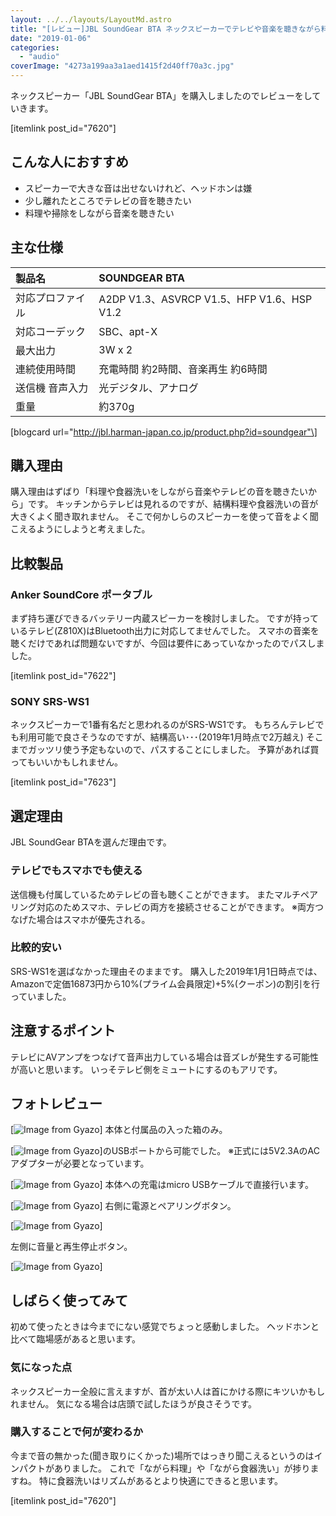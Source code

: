 ```yaml
---
layout: ../../layouts/LayoutMd.astro
title: "[レビュー]JBL SoundGear BTA ネックスピーカーでテレビや音楽を聴きながら料理や食器洗いをやると捗る！"
date: "2019-01-06"
categories: 
  - "audio"
coverImage: "4273a199aa3a1aed1415f2d40ff70a3c.jpg"
---
```


ネックスピーカー「JBL SoundGear BTA」を購入しましたのでレビューをしていきます。

\[itemlink post\_id="7620"\]

## こんな人におすすめ

- スピーカーで大きな音は出せないけれど、ヘッドホンは嫌
- 少し離れたところでテレビの音を聴きたい
- 料理や掃除をしながら音楽を聴きたい

## 主な仕様

| 製品名 | SOUNDGEAR BTA |
| :-- | :-- |
| 対応プロファイル | A2DP V1.3、ASVRCP V1.5、HFP V1.6、HSP V1.2 |
| 対応コーデック | SBC、apt-X |
| 最大出力 | 3W x 2 |
| 連続使用時間 | 充電時間 約2時間、音楽再生 約6時間 |
| 送信機 音声入力 | 光デジタル、アナログ |
| 重量 | 約370g |

\[blogcard url="http://jbl.harman-japan.co.jp/product.php?id=soundgear"\]

## 購入理由

購入理由はずばり「料理や食器洗いをしながら音楽やテレビの音を聴きたいから」です。 キッチンからテレビは見れるのですが、結構料理や食器洗いの音が大きくよく聞き取れません。 そこで何かしらのスピーカーを使って音をよく聞こえるようにしようと考えました。

## 比較製品

### Anker SoundCore ポータブル

まず持ち運びできるバッテリー内蔵スピーカーを検討しました。 ですが持っているテレビ(Z810X)はBluetooth出力に対応してませんでした。 スマホの音楽を聴くだけであれば問題ないですが、今回は要件にあっていなかったのでパスしました。

\[itemlink post\_id="7622"\]

### SONY SRS-WS1

ネックスピーカーで1番有名だと思われるのがSRS-WS1です。 もちろんテレビでも利用可能で良さそうなのですが、結構高い･･･(2019年1月時点で2万越え) そこまでガッツリ使う予定もないので、パスすることにしました。 予算があれば買ってもいいかもしれません。

\[itemlink post\_id="7623"\]

## 選定理由

JBL SoundGear BTAを選んだ理由です。

### テレビでもスマホでも使える

送信機も付属しているためテレビの音も聴くことができます。 またマルチペアリング対応のためスマホ、テレビの両方を接続させることができます。 ※両方つなげた場合はスマホが優先される。

### 比較的安い

SRS-WS1を選ばなかった理由そのままです。 購入した2019年1月1日時点では、Amazonで定価16873円から10%(プライム会員限定)+5%(クーポン)の割引を行っていました。

## 注意するポイント

テレビにAVアンプをつなげて音声出力している場合は音ズレが発生する可能性が高いと思います。 いっそテレビ側をミュートにするのもアリです。

## フォトレビュー

[![Image from Gyazo](/wp/images/aecf9a50689a99d5d5ccc674d267968f.jpg)] 本体と付属品の入った箱のみ。

[![Image from Gyazo](/wp/images/39d659133709f3a534efbfed61a242e2.jpg)]のUSBポートから可能でした。 ※正式には5V2.3AのACアダプターが必要となっています。

[![Image from Gyazo](/wp/images/25feb2aec32b5933153a499e0f385e42.jpg)] 本体への充電はmicro USBケーブルで直接行います。

[![Image from Gyazo](/wp/images/119303e21c3ad61a6659ba3c2af97f80.jpg)] 右側に電源とペアリングボタン。

[![Image from Gyazo](/wp/images/fc8a61e6df81b374bca1faeb50a11bd6.jpg)]

左側に音量と再生停止ボタン。

[![Image from Gyazo](/wp/images/4273a199aa3a1aed1415f2d40ff70a3c.jpg)]

## しばらく使ってみて

初めて使ったときは今までにない感覚でちょっと感動しました。 ヘッドホンと比べて臨場感があると思います。

### 気になった点

ネックスピーカー全般に言えますが、首が太い人は首にかける際にキツいかもしれません。 気になる場合は店頭で試したほうが良さそうです。

### 購入することで何が変わるか

今まで音の無かった(聞き取りにくかった)場所ではっきり聞こえるというのはインパクトがありました。 これで「ながら料理」や「ながら食器洗い」が捗りますね。 特に食器洗いはリズムがあるとより快適にできると思います。

\[itemlink post\_id="7620"\]
